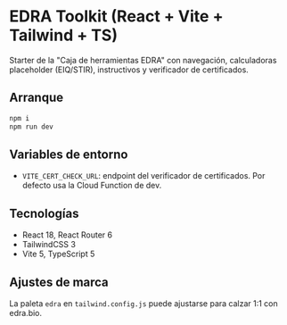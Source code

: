 # EDRA Toolkit (React + Vite + Tailwind + TS)

Starter de la "Caja de herramientas EDRA" con navegación, calculadoras placeholder (EIQ/STIR),
instructivos y verificador de certificados.

## Arranque
```bash
npm i
npm run dev
```

## Variables de entorno
- `VITE_CERT_CHECK_URL`: endpoint del verificador de certificados. Por defecto usa la Cloud Function de dev.

## Tecnologías
- React 18, React Router 6
- TailwindCSS 3
- Vite 5, TypeScript 5

## Ajustes de marca
La paleta `edra` en `tailwind.config.js` puede ajustarse para calzar 1:1 con edra.bio.
